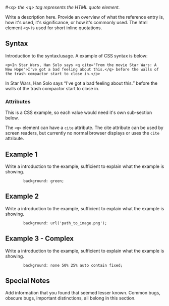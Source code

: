#&lt;q&gt;
*the &lt;q&gt; tag represents the HTML quote element.*

Write a description here. Provide an overview of what the reference entry is, how it's used, it's significance, or how it's commonly used.
The html element `<q>` is used for short inline quotations.

## Syntax

Introduction to the syntax/usage. A example of CSS syntax is below:

```
<p>In Star Wars, Han Solo says <q cite="From the movie Star Wars: A New Hope">I've got a bad feeling about this.</q> before the walls of the trash compactor start to close in.</p>
```
<p>In Star Wars, Han Solo says <q cite="From the movie Star Wars: A New Hope">I've got a bad feeling about this.</q> before the walls of the trash compactor start to close in.</p>

### Attributes

This is a CSS example, so each value would need it's own sub-section below.

The `<q>` element can have a `cite` attribute. The cite attribute can be used by screen readers, but currently no normal browser displays or uses the `cite` attribute.

## Example 1

Write a introduction to the example, sufficient to explain what the example is showing.

```
        background: green;
```

## Example 2

Write a introduction to the example, sufficient to explain what the example is showing.

```
        background: url('path_to_image.png');
```

## Example 3 - Complex

Write a introduction to the example, sufficient to explain what the example is showing.

```
        background: none 50% 25% auto contain fixed;
```

## Special Notes

Add information that you found that seemed lesser known. Common bugs, obscure bugs, important distinctions, all belong in this section.
